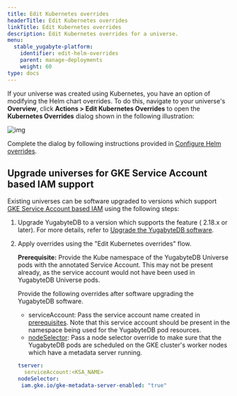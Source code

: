 ```yaml
---
title: Edit Kubernetes overrides
headerTitle: Edit Kubernetes overrides
linkTitle: Edit Kubernetes overrides
description: Edit Kubernetes overrides for a universe.
menu:
  stable_yugabyte-platform:
    identifier: edit-helm-overrides
    parent: manage-deployments
    weight: 60
type: docs
---
```


If your universe was created using Kubernetes, you have an option of modifying the Helm chart overrides. To do this, navigate to your universe's **Overview**, click **Actions > Edit Kubernetes Overrides** to open the **Kubernetes Overrides** dialog shown in the following illustration:

![img](/images/yb-platform/kubernetes-config66.png)

Complete the dialog by following instructions provided in [Configure Helm overrides](../../create-deployments/create-universe-multi-zone-kubernetes#configure-helm-overrides).

## Upgrade universes for GKE Service Account based IAM support

Existing universes can be software upgraded to versions which support [GKE Service Account based IAM](../../back-up-restore-universes/configure-backup-storage/#gke-service-account-based-iam-gcp-iam) using the following steps:

1. Upgrade YugabyteDB to a version which supports the feature ( 2.18.x or later). For more details, refer to [Upgrade the YugabyteDB software](../../manage-deployments/upgrade-software/).

1. Apply overrides using the "Edit Kubernetes overrides" flow.

   **Prerequisite:** Provide the Kube namespace of the YugabyteDB Universe pods with the annotated Service Account. This may not be present already, as the service account would not have been used in YugabyteDB Universe pods.

   Provide the following overrides after software upgrading the YugabyteDB software.

   - serviceAccount: Pass the service account name created in [prerequisites](../../back-up-restore-universes/configure-backup-storage/#prerequisites). Note that this service account should be present in the namespace being used for the YugabyteDB pod resources.
   - [nodeSelector](../../install-yugabyte-platform/install-software/kubernetes/#nodeselector): Pass a node selector override to make sure that the YugabyteDB pods are scheduled on the GKE cluster's worker nodes which have a metadata server running.

    ```yaml
    tserver:
      serviceAccount:<KSA_NAME>
    nodeSelector:
     iam.gke.io/gke-metadata-server-enabled: "true"
    ```
